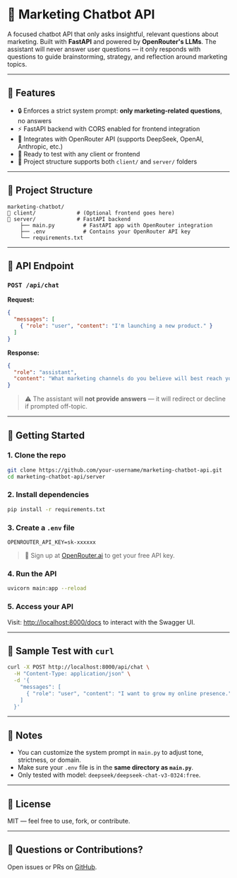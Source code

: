 # 🧠 Marketing Chatbot API

A focused chatbot API that only asks insightful, relevant questions about marketing. Built with **FastAPI** and powered by **OpenRouter's LLMs**. The assistant will never answer user questions — it only responds with questions to guide brainstorming, strategy, and reflection around marketing topics.

---

## 🚀 Features

* 🔒 Enforces a strict system prompt: **only marketing-related questions**, no answers
* ⚡ FastAPI backend with CORS enabled for frontend integration
* 🔌 Integrates with OpenRouter API (supports DeepSeek, OpenAI, Anthropic, etc.)
* 🧪 Ready to test with any client or frontend
* 📁 Project structure supports both `client/` and `server/` folders

---

## 📁 Project Structure

```
marketing-chatbot/
🔽 client/             # (Optional frontend goes here)
🔽 server/             # FastAPI backend
    ├── main.py         # FastAPI app with OpenRouter integration
    ├── .env            # Contains your OpenRouter API key
    └── requirements.txt
```

---

## 🤩 API Endpoint

### `POST /api/chat`

**Request:**

```json
{
  "messages": [
    { "role": "user", "content": "I'm launching a new product." }
  ]
}
```

**Response:**

```json
{
  "role": "assistant",
  "content": "What marketing channels do you believe will best reach your target audience?"
}
```

> ⚠️ The assistant will **not provide answers** — it will redirect or decline if prompted off-topic.

---

## 💪 Getting Started

### 1. Clone the repo

```bash
git clone https://github.com/your-username/marketing-chatbot-api.git
cd marketing-chatbot-api/server
```

### 2. Install dependencies

```bash
pip install -r requirements.txt
```

### 3. Create a `.env` file

```env
OPENROUTER_API_KEY=sk-xxxxxx
```

> 🔑 Sign up at [OpenRouter.ai](https://openrouter.ai) to get your free API key.

### 4. Run the API

```bash
uvicorn main:app --reload
```

### 5. Access your API

Visit: [http://localhost:8000/docs](http://localhost:8000/docs) to interact with the Swagger UI.

---

## 🧪 Sample Test with `curl`

```bash
curl -X POST http://localhost:8000/api/chat \
  -H "Content-Type: application/json" \
  -d '{
    "messages": [
      { "role": "user", "content": "I want to grow my online presence." }
    ]
  }'
```

---

## 📌 Notes

* You can customize the system prompt in `main.py` to adjust tone, strictness, or domain.
* Make sure your `.env` file is in the **same directory as `main.py`**.
* Only tested with model: `deepseek/deepseek-chat-v3-0324:free`.

---

## 📄 License

MIT — feel free to use, fork, or contribute.

---

## 🤛 Questions or Contributions?

Open issues or PRs on [GitHub](https://github.com/damoxy/marketing-chatbot-api).

